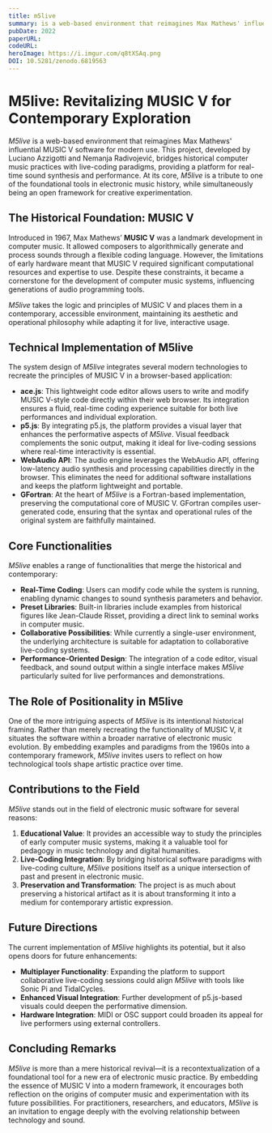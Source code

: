 ```yaml
---
title: m5live
summary: is a web-based environment that reimagines Max Mathews' influential MUSIC V software for modern use
pubDate: 2022
paperURL:
codeURL:
heroImage: https://i.imgur.com/q8tXSAq.png
DOI: 10.5281/zenodo.6819563
---
```


# M5live: Revitalizing MUSIC V for Contemporary Exploration

_M5live_ is a web-based environment that reimagines Max Mathews' influential MUSIC V software for modern use. This project, developed by Luciano Azzigotti and Nemanja Radivojević, bridges historical computer music practices with live-coding paradigms, providing a platform for real-time sound synthesis and performance. At its core, _M5live_ is a tribute to one of the foundational tools in electronic music history, while simultaneously being an open framework for creative experimentation.

## The Historical Foundation: MUSIC V

Introduced in 1967, Max Mathews’ **MUSIC V** was a landmark development in computer music. It allowed composers to algorithmically generate and process sounds through a flexible coding language. However, the limitations of early hardware meant that MUSIC V required significant computational resources and expertise to use. Despite these constraints, it became a cornerstone for the development of computer music systems, influencing generations of audio programming tools.

_M5live_ takes the logic and principles of MUSIC V and places them in a contemporary, accessible environment, maintaining its aesthetic and operational philosophy while adapting it for live, interactive usage.

## Technical Implementation of M5live

The system design of _M5live_ integrates several modern technologies to recreate the principles of MUSIC V in a browser-based application:

- **ace.js**: This lightweight code editor allows users to write and modify MUSIC V-style code directly within their web browser. Its integration ensures a fluid, real-time coding experience suitable for both live performances and individual exploration.
- **p5.js**: By integrating p5.js, the platform provides a visual layer that enhances the performative aspects of _M5live_. Visual feedback complements the sonic output, making it ideal for live-coding sessions where real-time interactivity is essential.
- **WebAudio API**: The audio engine leverages the WebAudio API, offering low-latency audio synthesis and processing capabilities directly in the browser. This eliminates the need for additional software installations and keeps the platform lightweight and portable.
- **GFortran**: At the heart of _M5live_ is a Fortran-based implementation, preserving the computational core of MUSIC V. GFortran compiles user-generated code, ensuring that the syntax and operational rules of the original system are faithfully maintained.

## Core Functionalities

_M5live_ enables a range of functionalities that merge the historical and contemporary:

- **Real-Time Coding**: Users can modify code while the system is running, enabling dynamic changes to sound synthesis parameters and behavior.
- **Preset Libraries**: Built-in libraries include examples from historical figures like Jean-Claude Risset, providing a direct link to seminal works in computer music.
- **Collaborative Possibilities**: While currently a single-user environment, the underlying architecture is suitable for adaptation to collaborative live-coding systems.
- **Performance-Oriented Design**: The integration of a code editor, visual feedback, and sound output within a single interface makes _M5live_ particularly suited for live performances and demonstrations.

## The Role of Positionality in M5live

One of the more intriguing aspects of _M5live_ is its intentional historical framing. Rather than merely recreating the functionality of MUSIC V, it situates the software within a broader narrative of electronic music evolution. By embedding examples and paradigms from the 1960s into a contemporary framework, _M5live_ invites users to reflect on how technological tools shape artistic practice over time.

## Contributions to the Field

_M5live_ stands out in the field of electronic music software for several reasons:

1. **Educational Value**: It provides an accessible way to study the principles of early computer music systems, making it a valuable tool for pedagogy in music technology and digital humanities.
2. **Live-Coding Integration**: By bridging historical software paradigms with live-coding culture, _M5live_ positions itself as a unique intersection of past and present in electronic music.
3. **Preservation and Transformation**: The project is as much about preserving a historical artifact as it is about transforming it into a medium for contemporary artistic expression.

## Future Directions

The current implementation of _M5live_ highlights its potential, but it also opens doors for future enhancements:

- **Multiplayer Functionality**: Expanding the platform to support collaborative live-coding sessions could align _M5live_ with tools like Sonic Pi and TidalCycles.
- **Enhanced Visual Integration**: Further development of p5.js-based visuals could deepen the performative dimension.
- **Hardware Integration**: MIDI or OSC support could broaden its appeal for live performers using external controllers.

## Concluding Remarks

_M5live_ is more than a mere historical revival—it is a recontextualization of a foundational tool for a new era of electronic music practice. By embedding the essence of MUSIC V into a modern framework, it encourages both reflection on the origins of computer music and experimentation with its future possibilities. For practitioners, researchers, and educators, _M5live_ is an invitation to engage deeply with the evolving relationship between technology and sound.

